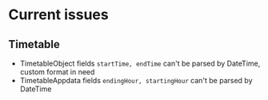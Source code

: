 # Current issues

## Timetable
- TimetableObject fields `startTime, endTime` can't be parsed by DateTime, custom format in need
- TimetableAppdata fields `endingHour, startingHour` can't be parsed by DateTime
